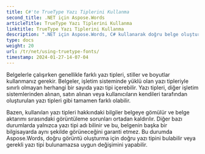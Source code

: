 ```yaml
---
title: C#'te TrueType Yazı Tiplerini Kullanma
second_title: .NET için Aspose.Words
articleTitle: TrueType Yazı Tiplerini Kullanma
linktitle: TrueType Yazı Tiplerini Kullanma
description: ".NET için Aspose.Words, C# kullanarak doğru belge oluşturma için doğru yazı tipini veya onun uygun alternatifini bulabilir. Bu, bir yazı tipi hakkında yeterli bilgi olmadığında görüntülenen belge ile orijinal arasındaki farkın minimum düzeyde olmasını sağlar."
type: docs
weight: 20
url: /tr/net/using-truetype-fonts/
timestamp: 2024-01-27-14-07-04
---
```


Belgelerle çalışırken genellikle farklı yazı tipleri, stiller ve boyutlar kullanmanız gerekir. Belgeler, işletim sisteminde yüklü olan yazı tipleriyle sınırlı olmayan herhangi bir sayıda yazı tipi içerebilir. Yazı tipleri, diğer işletim sistemlerinden alınan, satın alınan veya kullanıcıların kendileri tarafından oluşturulan yazı tipleri gibi tamamen farklı olabilir.

Bazen, kullanılan yazı tipleri hakkındaki bilgiler belgeye gömülür ve belge aktarımı sırasındaki görüntüleme sorunları ortadan kaldırılır. Diğer bazı durumlarda yalnızca yazı tipi adı bilinir ve bu, belgenin başka bir bilgisayarda aynı şekilde görüneceğini garanti etmez. Bu durumda Aspose.Words, doğru görüntü oluşturma için doğru yazı tipini bulabilir veya gerekli yazı tipi bulunamazsa uygun değişimini yapabilir.
